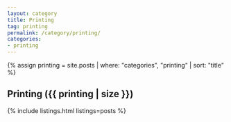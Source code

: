```yaml
---
layout: category
title: Printing
tag: printing
permalink: /category/printing/
categories:
- printing 
---
```


{% assign printing = site.posts | where: "categories", "printing" | sort: "title" %}

<h2>Printing <span class="count">({{ printing | size }})</span></h2>

{% include listings.html listings=posts %}
